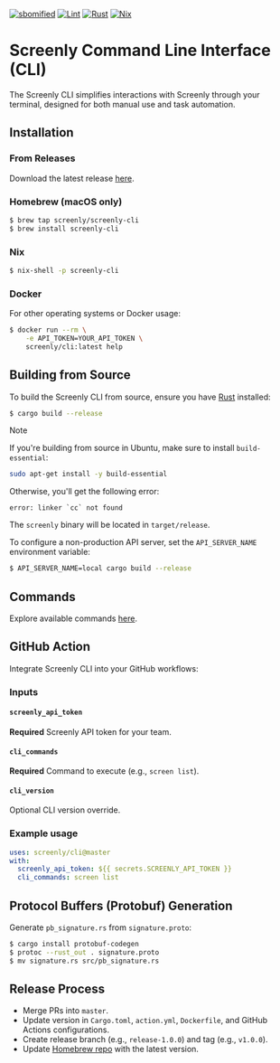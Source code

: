 [![sbomified](https://sbomify.com/assets/images/logo/badge.svg)](https://app.sbomify.com/component/UUzAdk8ixV)
[![Lint](https://github.com/Screenly/cli/actions/workflows/lint.yml/badge.svg)](https://github.com/Screenly/cli/actions/workflows/lint.yml)
[![Rust](https://github.com/Screenly/cli/actions/workflows/rust.yml/badge.svg)](https://github.com/Screenly/cli/actions/workflows/rust.yml)
[![Nix](https://github.com/Screenly/cli/actions/workflows/nix.yml/badge.svg)](https://github.com/Screenly/cli/actions/workflows/nix.yml)

# Screenly Command Line Interface (CLI)

The Screenly CLI simplifies interactions with Screenly through your terminal, designed for both manual use and task automation.

## Installation

### From Releases

Download the latest release [here](https://github.com/Screenly/cli/releases/latest).

### Homebrew (macOS only)

```bash
$ brew tap screenly/screenly-cli
$ brew install screenly-cli
```

### Nix

```bash
$ nix-shell -p screenly-cli
```

### Docker

For other operating systems or Docker usage:

```bash
$ docker run --rm \
    -e API_TOKEN=YOUR_API_TOKEN \
    screenly/cli:latest help
```

## Building from Source

To build the Screenly CLI from source, ensure you have [Rust](https://www.rust-lang.org) installed:

```bash
$ cargo build --release
```

> [!NOTE]
> If you're building from source in Ubuntu, make sure to install `build-essential`:
> ```bash
> sudo apt-get install -y build-essential
> ```
>
> Otherwise, you'll get the following error:
> ```
> error: linker `cc` not found
> ```

The `screenly` binary will be located in `target/release`.

To configure a non-production API server, set the `API_SERVER_NAME` environment variable:

```bash
$ API_SERVER_NAME=local cargo build --release
```

## Commands

Explore available commands [here](https://developer.screenly.io/cli/#commands).

## GitHub Action

Integrate Screenly CLI into your GitHub workflows:

### Inputs

#### `screenly_api_token`

**Required** Screenly API token for your team.

#### `cli_commands`

**Required** Command to execute (e.g., `screen list`).

#### `cli_version`

Optional CLI version override.

### Example usage

```yaml
uses: screenly/cli@master
with:
  screenly_api_token: ${{ secrets.SCREENLY_API_TOKEN }}
  cli_commands: screen list
```

## Protocol Buffers (Protobuf) Generation

Generate `pb_signature.rs` from `signature.proto`:

```bash
$ cargo install protobuf-codegen
$ protoc --rust_out . signature.proto
$ mv signature.rs src/pb_signature.rs
```

## Release Process

- Merge PRs into `master`.
- Update version in `Cargo.toml`, `action.yml`, `Dockerfile`, and GitHub Actions configurations.
- Create release branch (e.g., `release-1.0.0`) and tag (e.g., `v1.0.0`).
- Update [Homebrew repo](https://github.com/Screenly/homebrew-screenly-cli) with the latest version.
